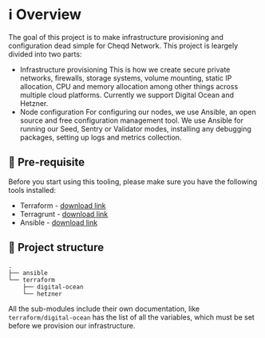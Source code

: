 # ℹ️ Overview

The goal of this project is to make infrastructure provisioning and configuration dead simple for Cheqd Network. This
project is leargely divided into two parts:
- Infrastructure provisioning
	This is how we create secure private networks, firewalls, storage systems, volume mounting, static IP allocation,
	CPU and memory allocation among other things across multiple cloud platforms. Currently we support Digital Ocean
	and Hetzner.
- Node configuration
	For configuring our nodes, we use Ansible, an open source and free configuration management tool. We use Ansible for
	running our Seed, Sentry or Validator modes, installing any debugging packages, setting up logs and metrics
	collection.

## 🔧 Pre-requisite

Before you start using this tooling, please make sure you have the following tools installed:
- Terraform - [download link](https://www.terraform.io/downloads)
- Terragrunt - [download link](https://terragrunt.gruntwork.io/docs/getting-started/install/)
- Ansible - [download link](https://docs.ansible.com/ansible/latest/installation_guide/intro_installation.html)

## 🧬 Project structure

```
.
├── ansible
└── terraform
    ├── digital-ocean
    └── hetzner
```

All the sub-modules include their own documentation, like `terraform/digital-ocean` has the list of all the 
variables, which must be set before we provision our infrastructure.
